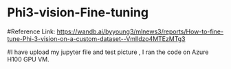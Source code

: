 # Phi3-vision-Fine-tuning

#Reference Link: https://wandb.ai/byyoung3/mlnews3/reports/How-to-fine-tune-Phi-3-vision-on-a-custom-dataset--Vmlldzo4MTEzMTg3 

#I have upload my jupyter file and test picture , I ran the code on Azure H100 GPU VM.
